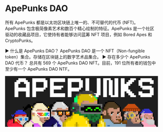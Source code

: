 # ApePunks DAO

所有 ApePunks 都是以太坊区块链上唯一的、不可替代的代币 (NFT)。ApePunks 包含极简像素艺术和数百个精心绘制的特征。ApePunks 是一个社区驱动的收藏品项目，它使持有者能够访问蓝筹 NFT 项目，例如 Bored Apes 和 CryptoPunks。

▶ 什么是 ApePunks DAO？
ApePunks DAO 是一个 NFT（Non-fungible token）集合。存储在区块链上的数字艺术品集合。
▶ 存在多少个 ApePunks DAO 代币？
总共有 569 个 ApePunks DAO NFT。目前，191 位所有者的钱包中至少有一个 ApePunks DAO NTF。

![NFT](1500x500.png)
